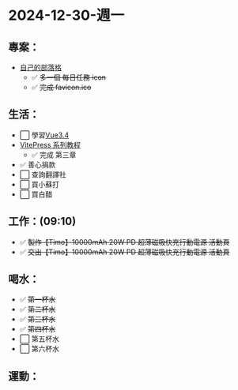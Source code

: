 # 2024-12-30-週一

## 專案：

- [自己的部落格](/pages/life/專案/自己的部落格.md)
  - ✅ ~~多一個 每日任務 icon~~
  - ✅ ~~完成 favicon.ico~~

## 生活：

- ⬜ 學習[Vue3.4](https://www.udemy.com/course/complete-vue-js-developer-zero-to-mastery-vuex/learn/lecture/24797808#overview)
- [VitePress 系列教程](https://www.bilibili.com/video/BV1Wu4y177bB?spm_id_from=333.788.player.switch&vd_source=09429cc2cd18c5979862bdb67049c5e2)
  - ✅ 完成 第三章
- ✅ 善心捐款
- ⬜ 查詢翻譯社
- ⬜ 買小蘇打
- ⬜ 買白醋

## 工作：(09:10)

- ✅ ~~製作【Timo】10000mAh 20W PD 超薄磁吸快充行動電源 活動頁~~
- ✅ ~~交出【Timo】10000mAh 20W PD 超薄磁吸快充行動電源 活動頁~~

## 喝水：

- ✅ ~~第一杯水~~
- ✅ ~~第二杯水~~
- ✅ ~~第三杯水~~
- ✅ ~~第四杯水~~
- ⬜ 第五杯水
- ⬜ 第六杯水

## 運動：
